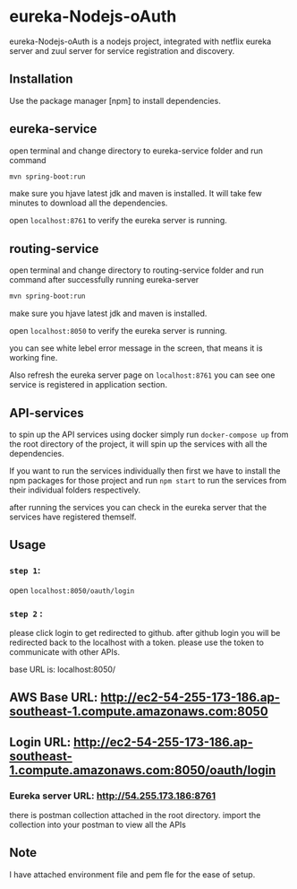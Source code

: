 # eureka-Nodejs-oAuth

eureka-Nodejs-oAuth is a nodejs project, integrated with netflix eureka server and zuul server for service registration and discovery.

## Installation

Use the package manager [npm] to install dependencies.

## eureka-service
open terminal and change directory to eureka-service folder and run command

```bash
mvn spring-boot:run
```
make sure you hjave latest jdk and maven is installed. It will take few minutes to download all the dependencies.

open ```localhost:8761``` to verify the eureka server is running.



## routing-service
open terminal and change directory to routing-service folder and run command after successfully running eureka-server 

```bash
mvn spring-boot:run
```
make sure you hjave latest jdk and maven is installed.

open ```localhost:8050``` to verify the eureka server is running.

you can see white lebel error message in the screen, that means it is working fine.

Also refresh the eureka server page on ```localhost:8761``` you can see one service is registered in application section.

## API-services

to spin up the API services using docker simply run ```docker-compose up``` from the root directory of the project, it will spin up the services with all the dependencies.

If you want to run the services individually then first we have to install the npm packages for those project and run      ```npm start``` to run the services from their individual folders respectively.

after running the services you can check in the eureka server that the services have registered themself.

## Usage

### ```step 1```:  
open ```localhost:8050/oauth/login```
### ```step 2``` : 
please click login to get redirected to github. after github login you will be redirected back to the localhost with a token. please use the token to communicate with other APIs.

base URL is:  localhost:8050/

## AWS Base URL: http://ec2-54-255-173-186.ap-southeast-1.compute.amazonaws.com:8050

## Login URL: http://ec2-54-255-173-186.ap-southeast-1.compute.amazonaws.com:8050/oauth/login

### Eureka server URL:   http://54.255.173.186:8761

there is postman collection attached in the root directory. import the collection into your postman to view all the APIs


## Note
I have attached environment file and pem fle for the ease of setup.
